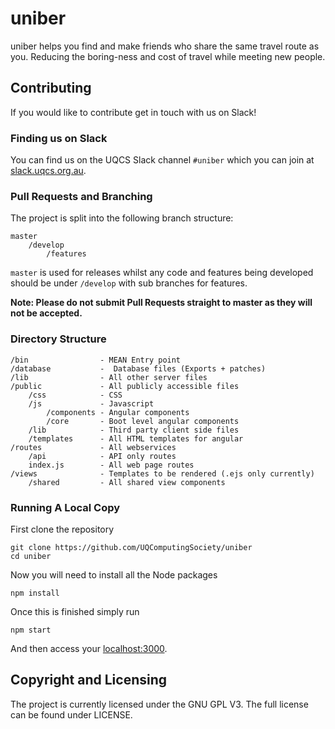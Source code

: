 # uniber
uniber helps you find and make friends who share the same travel route as you. Reducing the boring-ness and cost of travel while meeting new people.

## Contributing
If you would like to contribute get in touch with us on Slack!
### Finding us on Slack
You can find us on the UQCS Slack channel `#uniber` which you can join at [slack.uqcs.org.au](https://slack.uqcs.org.au/).
### Pull Requests and Branching
The project is split into the following branch structure:

```
master
	/develop
		/features
```

`master` is used for releases whilst any code and features being developed should be under `/develop` with sub branches for features.

**Note: Please do not submit Pull Requests straight to master as they will not be accepted.**

### Directory Structure
```
/bin                - MEAN Entry point
/database           -  Database files (Exports + patches)
/lib                - All other server files
/public             - All publicly accessible files
    /css            - CSS
    /js             - Javascript
        /components - Angular components
        /core       - Boot level angular components
    /lib            - Third party client side files
    /templates      - All HTML templates for angular
/routes             - All webservices
    /api            - API only routes
    index.js        - All web page routes
/views              - Templates to be rendered (.ejs only currently)
    /shared         - All shared view components
```    
### Running A Local Copy
First clone the repository
```
git clone https://github.com/UQComputingSociety/uniber
cd uniber
```

Now you will need to install all the Node packages
```
npm install
```

Once this is finished simply run
```
npm start
```

And then access your [localhost:3000](http://localhost:3000).

## Copyright and Licensing
The project is currently licensed under the GNU GPL V3. The full license can be found under LICENSE.